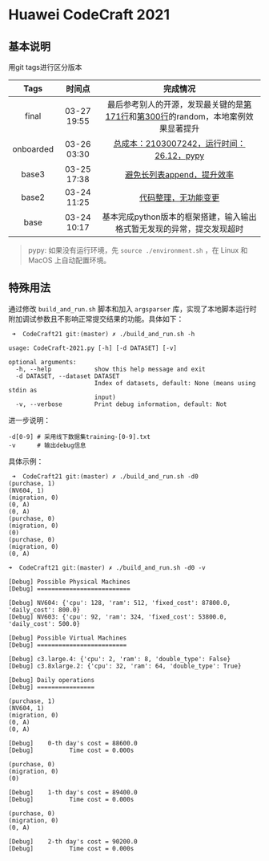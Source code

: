 # Huawei CodeCraft 2021

## 基本说明

用git tags进行区分版本

| Tags | 时间点 | 完成情况 |
| :---: | :---: | :---: |
| final | 03-27 19:55 | 最后参考别人的开源，发现最关键的是[第171行](CodeCraft-2021/src/CodeCraft-2021.py#L171)和[第300行](CodeCraft-2021/src/CodeCraft-2021.py#L300)的random，本地案例效果显著提升 |
| onboarded | 03-26 03:30 | [总成本：2103007242，运行时间：26.12，pypy](../../commit/4433923c15380f0ba23c707753490f6fbe38dbe4)|
| base3 | 03-25 17:38 | [避免长列表append，提升效率](../../commit/59b3baebc4c3809a8d2ed237596980894cbdea0b) |
| base2 | 03-24 11:25 | [代码整理，无功能变更](../../commit/ee6810bcd6cbe12905812b5bcfdbaf9df475cba4) |
| base | 03-24 10:17 | 基本完成python版本的框架搭建，输入输出格式暂无发现的异常，提交发现超时 |

> pypy: 如果没有运行环境，先 `source ./environment.sh` ，在 Linux 和 MacOS 上自动配置环境。

## 特殊用法

通过修改 `build_and_run.sh` 脚本和加入 `argsparser` 库，实现了本地脚本运行时附加调试参数且不影响正常提交结果的功能。具体如下：

```shell script
 ➜  CodeCraft21 git:(master) ✗ ./build_and_run.sh -h    

usage: CodeCraft-2021.py [-h] [-d DATASET] [-v]

optional arguments:
  -h, --help            show this help message and exit
  -d DATASET, --dataset DATASET
                        Index of datasets, default: None (means using stdin as
                        input)
  -v, --verbose         Print debug information, default: Not
```

进一步说明：

```
-d[0-9] # 采用线下数据集training-[0-9].txt
-v      # 输出debug信息
```

具体示例：

```shell script
 ➜  CodeCraft21 git:(master) ✗ ./build_and_run.sh -d0   
(purchase, 1)
(NV604, 1)
(migration, 0)
(0, A)
(0, A)
(purchase, 0)
(migration, 0)
(0)
(purchase, 0)
(migration, 0)
(0, A)
```

```shell script
➜  CodeCraft21 git:(master) ✗ ./build_and_run.sh -d0 -v

[Debug] Possible Physical Machines
[Debug] ==========================

[Debug] NV604: {'cpu': 128, 'ram': 512, 'fixed_cost': 87800.0, 'daily_cost': 800.0}
[Debug] NV603: {'cpu': 92, 'ram': 324, 'fixed_cost': 53800.0, 'daily_cost': 500.0}

[Debug] Possible Virtual Machines
[Debug] =========================

[Debug] c3.large.4: {'cpu': 2, 'ram': 8, 'double_type': False}
[Debug] c3.8xlarge.2: {'cpu': 32, 'ram': 64, 'double_type': True}

[Debug] Daily operations
[Debug] ================

(purchase, 1)
(NV604, 1)
(migration, 0)
(0, A)
(0, A)

[Debug]    0-th day's cost = 88600.0
[Debug]          Time cost = 0.000s

(purchase, 0)
(migration, 0)
(0)

[Debug]    1-th day's cost = 89400.0
[Debug]          Time cost = 0.000s

(purchase, 0)
(migration, 0)
(0, A)

[Debug]    2-th day's cost = 90200.0
[Debug]          Time cost = 0.000s

```